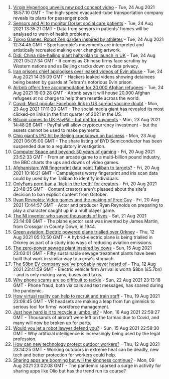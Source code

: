 1. [Virgin Hyperloop unveils new pod concept video](https://www.bbc.co.uk/news/technology-58317104?at_medium=RSS&at_campaign=KARANGA) - Tue, 24 Aug 2021 18:57:10 GMT - The high-speed evacuated-tube transportation company reveals its plans for passenger pods
2. [Sensors and AI to monitor Dorset social care patients](https://www.bbc.co.uk/news/technology-58317106?at_medium=RSS&at_campaign=KARANGA) - Tue, 24 Aug 2021 13:35:21 GMT - Data from sensors in patients' homes will be analysed to warn of health problems.
3. [Tokyo Games: Robot Zen garden inspired by athletes](https://www.bbc.co.uk/news/technology-58268061?at_medium=RSS&at_campaign=KARANGA) - Tue, 24 Aug 2021 12:34:45 GMT - Sportspeople’s movements are interpreted and artistically recreated making ever changing artwork.
4. [Didi: China ride-hailing giant halts plan to launch in UK](https://www.bbc.co.uk/news/business-58312996?at_medium=RSS&at_campaign=KARANGA) - Tue, 24 Aug 2021 05:27:34 GMT - It comes as Chinese firms face scrutiny by Western nations and as Beijing cracks down on data privacy.
5. [Iran prisons chief apologises over leaked videos of Evin abuse](https://www.bbc.co.uk/news/world-middle-east-58315816?at_medium=RSS&at_campaign=KARANGA) - Tue, 24 Aug 2021 14:35:09 GMT - Hackers leaked videos showing detainees being beaten by guards at Tehran's notorious Evin prison.
6. [Airbnb offers free accommodation for 20,000 Afghan refugees](https://www.bbc.co.uk/news/business-58315378?at_medium=RSS&at_campaign=KARANGA) - Tue, 24 Aug 2021 19:03:28 GMT - Airbnb says it will house 20,000 Afghan refugees at no charge to help them resettle across the world.
7. [Covid: Most popular Facebook link in US spread vaccine doubt](https://www.bbc.co.uk/news/technology-58305149?at_medium=RSS&at_campaign=KARANGA) - Mon, 23 Aug 2021 17:11:20 GMT - The social media giant has revealed its most clicked-on links in the first quarter of 2021 in the US.
8. [Bitcoin comes to UK PayPal - but not for payments](https://www.bbc.co.uk/news/technology-58277631?at_medium=RSS&at_campaign=KARANGA) - Mon, 23 Aug 2021 14:48:26 GMT - PayPal will allow cryptocurrency investment - but the assets cannot be used to make payments.
9. [Chip giant's IPO hit by Beijing crackdown on business](https://www.bbc.co.uk/news/business-58301603?at_medium=RSS&at_campaign=KARANGA) - Mon, 23 Aug 2021 06:05:00 GMT - The share listing of BYD Semiconductor has been suspended due to a regulatory investigation.
10. [Computer Space and beyond: 50 years of gaming](https://www.bbc.co.uk/news/technology-58281812?at_medium=RSS&at_campaign=KARANGA) - Fri, 20 Aug 2021 23:52:33 GMT - From an arcade game to a multi-billion pound industry, the BBC charts the ups and downs of video games.
11. [Afghanistan: Will fingerprint data point Taliban to targets?](https://www.bbc.co.uk/news/technology-58245121?at_medium=RSS&at_campaign=KARANGA) - Fri, 20 Aug 2021 10:16:21 GMT - Campaigners worry fingerprint and iris scan data could by used by the Taliban to identify individuals.
12. [OnlyFans porn ban a 'kick in the teeth' for creators](https://www.bbc.co.uk/news/newsbeat-58282653?at_medium=RSS&at_campaign=KARANGA) - Fri, 20 Aug 2021 23:48:35 GMT - Content creators aren't pleased about the site's decision to ban explicit content from October.
13. [Ryan Reynolds: Video games and the making of Free Guy](https://www.bbc.co.uk/news/technology-58245604?at_medium=RSS&at_campaign=KARANGA) - Fri, 20 Aug 2021 13:44:57 GMT - Actor and producer Ryan Reynolds on preparing to play a character caught up in a multiplayer game.
14. [The NI inventor who saved thousands of lives](https://www.bbc.co.uk/news/uk-northern-ireland-58274204?at_medium=RSS&at_campaign=KARANGA) - Sat, 21 Aug 2021 23:14:08 GMT - The plane ejector seat was invented by James Martin, from Crossgar in County Down, in 1944.
15. [Green aviation: Electric powered plane trialled over Orkney](https://www.bbc.co.uk/news/uk-scotland-58180367?at_medium=RSS&at_campaign=KARANGA) - Thu, 12 Aug 2021 05:10:50 GMT - A hybrid-electric plane is being trialled in Orkney as part of a study into ways of reducing aviation emissions.
16. [The zero-power sewage plant inspired by cows](https://www.bbc.co.uk/news/science-environment-58017501?at_medium=RSS&at_campaign=KARANGA) - Sun, 15 Aug 2021 23:03:01 GMT - Fifty sustainable sewage treatment plants have been built that work in similar way to a cow's stomach.
17. [The $8bn EV company you’ve probably never heard of](https://www.bbc.co.uk/news/business-58174043?at_medium=RSS&at_campaign=KARANGA) - Thu, 12 Aug 2021 23:41:59 GMT - Electric vehicle firm Arrival is worth $8bn (£5.7bn) - and is only making vans, buses and taxis.
18. [Why phone scams are so difficult to tackle](https://www.bbc.co.uk/news/business-58254354?at_medium=RSS&at_campaign=KARANGA) - Sun, 22 Aug 2021 23:13:18 GMT - Phone fraud, both via calls and text messages, has soared during the pandemic.
19. [How virtual reality can help to recruit and train staff](https://www.bbc.co.uk/news/business-57805093?at_medium=RSS&at_campaign=KARANGA) - Thu, 19 Aug 2021 23:09:45 GMT - VR headsets are making a leap from fun gimmick to serious tool for firms' workforce management.
20. [Just how hard is it to recycle a jumbo jet?](https://www.bbc.co.uk/news/business-57983174?at_medium=RSS&at_campaign=KARANGA) - Mon, 16 Aug 2021 22:59:27 GMT - Thousands of aircraft were left on the tarmac due to Covid, and many will now be broken up for parts.
21. [Would you let a robot lawyer defend you?](https://www.bbc.co.uk/news/business-58158820?at_medium=RSS&at_campaign=KARANGA) - Sun, 15 Aug 2021 22:58:30 GMT - Why artificial intelligence is increasingly being used by the legal profession.
22. [How can new technology protect outdoor workers?](https://www.bbc.co.uk/news/business-58049625?at_medium=RSS&at_campaign=KARANGA) - Thu, 12 Aug 2021 23:14:25 GMT - Working outdoors in extreme heat can be deadly, new tech and better protection for workers could help.
23. [Sharing apps are booming but will the kindness continue?](https://www.bbc.co.uk/news/business-57981598?at_medium=RSS&at_campaign=KARANGA) - Mon, 09 Aug 2021 23:02:08 GMT - The pandemic sparked a surge in activity for sharing apps like Olio but has the trend run its course?
